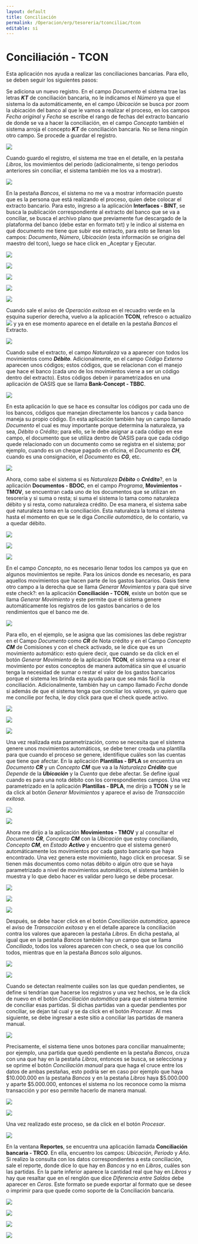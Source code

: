 ```yaml
---
layout: default
title: Conciliación
permalink: /Operacion/erp/tesoreria/tconciliac/tcon
editable: si
---
```


# Conciliación - TCON 

Esta aplicación nos ayuda a realizar las conciliaciones bancarias.  Para ello, se deben seguir los siguientes pasos:  

Se adiciona un nuevo registro.  En el campo _Documento_ el sistema trae las letras **_KT_** de conciliación bancaria, no le indicamos el _Número_ ya que el sistema lo da automáticamente, en el campo _Ubicación_ se busca por zoom la ubicación del banco al que le vamos a realizar el proceso, en los campos _Fecha original_ y _Fecha_ se escribe el rango de fechas del extracto bancario de donde se va a hacer la conciliación, en el campo _Concepto_ también el sistema arroja el concepto **_KT_** de conciliación bancaria.  No se llena ningún otro campo.  Se procede a guardar el registro.    

![](tcon.png)    

Cuando guardo el registro, el sistema me trae en el detalle, en la pestaña _Libros_, los movimientos del periodo (adicionalmente, si tengo periodos anteriores sin conciliar, el sistema también me los va a mostrar).    

![](tcon1.png)  

En la pestaña _Bancos_, el sistema no me va a mostrar información puesto que es la persona que está realizando el proceso, quien debe colocar el extracto bancario.  Para esto, ingreso a la aplicación **Interfaces - BINT**, se busca la publicación correspondiente al extracto del banco que se va a conciliar, se busca el archivo plano que previamente fue descargado de la plataforma del banco (debe estar en formato txt) y le indico al sistema en qué documento me tiene que subir ese extracto, para esto se llenan los campos: _Documento_, _Número_, _Ubicación_ (esta información se origina del maestro del tcon), luego se hace click en _Aceptar y Ejecutar.    

![](tcon2.png)    

![](tcon3.png)  

![](tcon4.png)  

![](tcon5.png)  

![](tcon6.png)  


Cuando sale el aviso de _Operación exitosa_ en el recuadro verde en la esquina superior derecha, vuelvo a la aplicación **TCON**, refresco o actualizo ![](tcon7.png) y ya en ese momento aparece en el detalle en la pestaña _Bancos_ el Extracto.  

![](tcon8.png)

Cuando sube el extracto, el campo _Naturaleza_ va a aparecer con todos los movimientos como **_Débito_**.  Adicionalmente, en el campo _Código Externo_ aparecen unos códigos; estos códigos, que se relacionan con el manejo que hace el banco (cada uno de los movimientos viene a ser un código dentro del extracto).  Estos códigos deben ir parametrizados en una aplicación de OASIS que se llama **Bank-Concept - TBBC**.  

![](tcon9.png)  

En esta aplicación lo que se hace es consultar los códigos por cada uno de los bancos, códigos que manejan directamente los bancos y cada banco maneja su propio código.  En esta aplicación también hay un campo llamado _Documento_ el cual es muy importante porque determina la naturaleza, ya sea, _Débito_ o _Crédito_; para ello, se le debe asignar a cada código en ese campo, el documento que se utiliza dentro de OASIS para que cada código quede relacionado con un documento como se registra en el sistema; por ejemplo, cuando es un cheque pagado en oficina, el _Documento_ es **_CH_**, cuando es una consignación, el _Documento_ es **_CG_**, etc.  

![](tcon10.png)  

Ahora, como sabe el sistema si es _Naturaleza_ **_Débito_** o **_Crédito_**?,  en la aplicación **Documentos - BDOC**, en el campo _Programa_, **Movimientos - TMOV**, se encuentran cada uno de los documentos que se utilizan en tesorería y si suma o resta; si suma el sistema lo tama como naturaleza débito y si resta, como naturaleza crédito.  De esa manera, el sistema sabe qué naturaleza toma en la conciliación.  Esta naturaleza la toma el sistema hasta el momento en que se le diga _Concilie automático_, de lo contario, va a quedar débito.  

![](tcon11.png)  

![](tcon12.png) 

![](tcon13.png)

En el campo _Concepto_, no es necesario llenar todos los campos ya que en algunos movimientos se repite.  Para los únicos donde es necesario, es para aquellos movimientos que hacen parte de los gastos bancarios. Oasis tiene otro campo a la derecha que se llama _Generar Movimientos_ y para qué sirve este check?:  en la aplicación **Conciliación - TCON**, existe un botón que se llama _Generar Movimiento_ y este permite que el sistema genere automáticamente los registros de los gastos bancarios o de los rendimientos que el banco me de.  

![](tcon14.png)

Para ello, en el ejemplo, se le asigna que las comisiones las debe registrar en el Campo _Documento_ como **_CR_** de Nota crédito y en el Campo _Concepto_ **_CM_** de Comisiones y con el check activado, se le dice que es un movimiento automático: esto quiere decir, que cuando se da click en el botón _Generar Movimiento_ de la aplicación **TCON**, el sistema va a crear el movimiento por estos conceptos de manera automática sin que el usuario tenga la necesidad de sumar o restar el valor de los gastos bancarios porque el sistema les brinda esta ayuda para que sea más fácil la conciliación.  Adicionalmente, también hay un campo llamado _Fecha_ donde si además de que el sistema tenga que conciliar los valores, yo quiero que me concilie por fecha, le doy click para que el check quede activo.  

![](tcon15.png)  

![](tcon16.png)  

![](tcon17.png)  

Una vez realizada esta parametrización, como se necesita que el sistema genere unos movimientos automáticos, se debe tener creada una plantilla para que cuando el proceso se genere, identifique cuáles son las cuentas que tiene que afectar.  En la aplicación **Plantillas - BPLA** se encuentra un _Documento_ **_CR_** y un _Concepto_ **_CM_** que va a la _Naturaleza_ **_Crédito_** que _Depende_ de la **_Ubicación_** y la _Cuenta_ que debe afectar.  Se define igual cuando es para una nota débito con los correspondientes campos.  Una vez parametrizado en la aplicación **Plantillas - BPLA**, me dirijo a **TCON** y se le da click al botón _Generar Movimientos_ y aparece el aviso de _Transacción exitosa_.  

![](tcon18.png)  

![](tcon19.png)

Ahora me dirijo a la aplicación **Movimientos - TMOV** y al consultar el _Documento_ **_CR_**, _Concepto_ **_CM_** con la _Ubicación_ que estoy conciliando, _Concepto_ **_CM_**, en _Estado_ **_Activo_** y encuentro que el sistema generó automáticamente los movimientos por cada gasto bancario que haya encontrado. Una vez genera este movimiento, hago click en procesar.  Si se tienen más documentos como notas débito o algún otro que se haya parametrizado a nivel de movimientos automáticos, el sistema también lo muestra y lo que debo hacer es validar pero luego se debe procesar.  

![](tcon20.png)  

![](tcon21.png)  

![](tcon22.png)
 

Después, se debe hacer click en el botón _Conciliación automática_, aparece el aviso de _Transacción exitosa_ y en el detalle aparece la  conciliación contra los valores que aparecen la pestaña _Libros_.  En dicha pestaña, al igual que en la pestaña _Bancos_ también hay un campo que se llama _Conciliado_, todos los valores aparecen con check, o sea que los concilió todos, mientras que en la pestaña _Bancos_ solo algunos.  

![](tcon23.png)  

![](tcon24.png)  

Cuando se detectan realmente cuáles son las que quedan pendientes, se define si tendrían que hacerse los registros y una vez hechos, se le da click de nuevo en el botón _Conciliación automática_ para que el sistema termine de conciliar esas partidas. Si dichas partidas van a quedar pendientes por conciliar, se dejan tal cual y se da click en el botón _Procesar_.  Al mes siguiente, se debe ingresar a este sitio a conciliar las partidas de manera manual.  

![](tcon25.png)   

Precisamente, el sistema tiene unos botones para conciliar manualmente; por ejemplo, una partida que quedó pendiente en la pestaña _Bancos_, cruza con una que hay en la pestaña _Libros_, entonces se busca, se selecciona y se oprime el botón _Conciliación manual_ para que haga el cruce entre los datos de ambas pestañas, esto podría ser en caso por ejemplo que haya $10.000.000 en la pestaña _Bancos_ y en la pestaña _Libros_ haya $5.000.000 y aparte $5.000.000, entonces el sistema no los reconoce como la misma transacción y por eso permite hacerlo de manera manual.

![](tcon26.png)  

![](tcon27.png)  

Una vez realizado este proceso, se da click en el botón _Procesar_.  

![](tcon28.png)  

En la ventana **Reportes**, se encuentra una aplicación llamada **Conciliación bancaria - TRCO**.  En ella, encuentro los campos: _Ubicación_, _Periodo_ y _Año_.  Si realizo la consulta con los datos correspondientes a esta conciliación, sale el reporte, donde dice lo que hay en _Bancos_ y no en _Libros_, cuáles son las partidas.  En la parte inferior aparece la cantidad real que hay en _Libros_ y hay que resaltar que en el renglón que dice _Diferencia entre Saldos_ debe aparecer en _Ceros_.  Este formato se puede exportar al formato que se desee o imprimir para que quede como soporte de la Conciliación bancaria.

![](tcon29.png)  

![](tcon30.png)  

![](tcon31.png)  

![](tcon32.png)  



